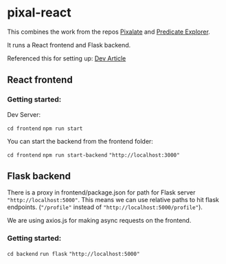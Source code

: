 # pixal-react
This combines the work from the repos [Pixalate](https://github.com/bmontambault/pixalate) and [Predicate Explorer](https://github.com/bmontambault/predicate_vis).

It runs a React frontend and Flask backend.

Referenced this for setting up: [Dev Article](https://dev.to/nagatodev/how-to-connect-flask-to-reactjs-1k8i)

## React frontend

### Getting started:

Dev Server:

`cd frontend`
`npm run start`

You can start the backend from the frontend folder:

`cd frontend`
`npm run start-backend`
`"http://localhost:3000"`

## Flask backend

There is a proxy in frontend/package.json for path for Flask server `"http://localhost:5000"`.
This means we can use relative paths to hit flask endpoints. (`"/profile"` instead of `"http://localhost:5000/profile"`).

We are using axios.js for making async requests on the frontend.

### Getting started:
`cd backend`
`run flask`
`"http://localhost:5000"`



